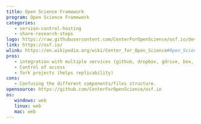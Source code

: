 ```yaml
---
title: Open Science Framework
program: Open Science Framework
categories:
   - version-control-hosting
   - share-research-steps
logo: https://raw.githubusercontent.com/CenterForOpenScience/osf.io/develop/website/static/img/circle_logo.png
link: https://osf.io/
wlink: https://en.wikipedia.org/wiki/Center_for_Open_Science#Open_Science_Framework
pros:
   - integration with multiple services (github, dropbox, gdrive, box, figshare,...)
   - Control of access
   - fork projects (helps replicability)
cons:
   - Confusing the different components/files structure.
opensource: https://github.com/CenterForOpenScience/osf.io
os:
   windows: web
   linux: web
   mac: web
---
```


